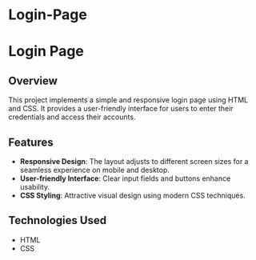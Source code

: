 # Login-Page
# Login Page

## Overview
This project implements a simple and responsive login page using HTML and CSS. It provides a user-friendly interface for users to enter their credentials and access their accounts.

## Features
- **Responsive Design**: The layout adjusts to different screen sizes for a seamless experience on mobile and desktop.
- **User-friendly Interface**: Clear input fields and buttons enhance usability.
- **CSS Styling**: Attractive visual design using modern CSS techniques.

## Technologies Used
- HTML
- CSS

